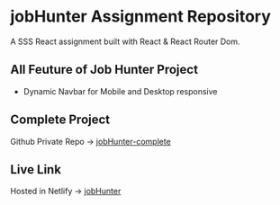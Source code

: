 # jobHunter Assignment Repository

A SSS React assignment built with React & React Router Dom.

## All Feuture of Job Hunter Project

- Dynamic Navbar for Mobile and Desktop responsive

## Complete Project

Github Private Repo -> [jobHunter-complete](https://github.com/Porgramming-Hero-web-course/b7a9-career-hub-mohammadibrahim20)

## Live Link

Hosted in Netlify -> [jobHunter](https://fascinating-lollipop-7e34e7.netlify.app/)

